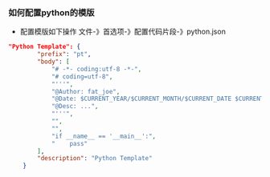 ### 如何配置python的模版
- 配置模版如下操作
文件-》首选项-》配置代码片段-》python.json

```json
"Python Template": {
		"prefix": "pt",
		"body": [
			"# -*- coding:utf-8 -*-",
			"# coding=utf-8",
			"'''",
			"@Author: fat_joe",
			"@Date: $CURRENT_YEAR/$CURRENT_MONTH/$CURRENT_DATE $CURRENT_HOUR:$CURRENT_MINUTE",
			"@Desc: ...",
			"'''",
			"",
			"",
			"if __name__ == '__main__':",
			"    pass"
		],
		"description": "Python Template"
	}

```